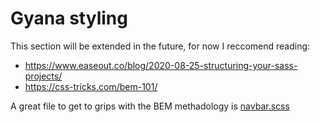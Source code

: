 # Gyana styling

This section will be extended in the future, for now I reccomend reading:

- <https://www.easeout.co/blog/2020-08-25-structuring-your-sass-projects/>
- <https://css-tricks.com/bem-101/>

A great file to get to grips with the BEM methadology is [navbar.scss](components/_navbar.scss)
